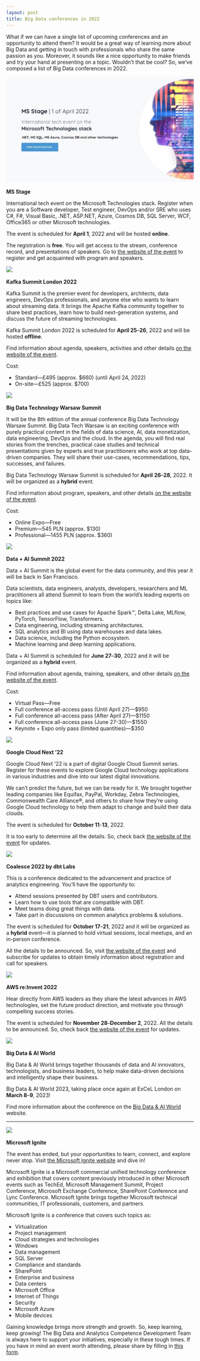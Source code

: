 ```yaml
---
layout: post
title: Big Data conferences in 2022
---
```


What if we can have a single list of upcoming conferences and an opportunity to attend them? It would be a great way of learning more about Big Data and getting in touch with professionals who share the same passion as you. Moreover, it sounds like a nice opportunity to make friends and try your hand at presenting on a topic. Wouldn’t that be cool? So, we’ve composed a list of Big Data conferences in 2022.

![](/imgs/Aspose.Words.69bd6438-b115-4b0f-b38c-10ae4c5f243e.001.jpeg)

**MS Stage**

International tech event on the Microsoft Technologies stack. Register when you are a Software developer, Test engineer, DevOps and/or SRE who uses C#, F#, Visual Basic, .NET, ASP.NET, Azure, Cosmos DB, SQL Server, WCF, Office365 or other Microsoft technologies.

The event is scheduled for **April 1**, 2022 and will be hosted **online**.

The registration is **free**. You will get access to the stream, conference record, and presentations of speakers. Go to [the website of the event](https://msstage.com/) to register and get acquainted with program and speakers.

![](Aspose.Words.69bd6438-b115-4b0f-b38c-10ae4c5f243e.002.jpeg)

**Kafka Summit London 2022**

Kafka Summit is the premier event for developers, architects, data engineers, DevOps professionals, and anyone else who wants to learn about streaming data. It brings the Apache Kafka community together to share best practices, learn how to build next-generation systems, and discuss the future of streaming technologies.

Kafka Summit London 2022 is scheduled for **April 25**–**26**, 2022 and will be hosted **offline**.

Find information about agenda, speakers, activities and other details [on the website of the event](https://www.kafka-summit.org/events/kafka-summit-london-2022/about).

Cost:

- Standard—£495 (approx. $660) (until April 24, 2022)
- On-site—£525 (approx. $700)

![](Aspose.Words.69bd6438-b115-4b0f-b38c-10ae4c5f243e.003.jpeg)

**Big Data Technology Warsaw Summit**

It will be the 8th edition of the annual conference Big Data Technology Warsaw Summit. Big Data Tech Warsaw is an exciting conference with purely practical content in the fields of data science, AI, data monetization, data engineering, DevOps and the cloud. In the agenda, you will find real stories from the trenches, practical case studies and technical presentations given by experts and true practitioners who work at top data-driven companies. They will share their use-cases, recommendations, tips, successes, and failures.

Big Data Technology Warsaw Summit is scheduled for **April** **26**–**28**, 2022. It will be organized as a **hybrid** event.

Find information about program, speakers, and other details [on the website of the event](https://bigdatatechwarsaw.eu/).

Cost:

- Online Expo—Free
- Premium—545 PLN (approx. $130)
- Professional—1455 PLN (approx. $360)

![](Aspose.Words.69bd6438-b115-4b0f-b38c-10ae4c5f243e.002.jpeg)

**Data + AI Summit 2022**

Data + AI Summit is the global event for the data community, and this year it will be back in San Francisco.

Data scientists, data engineers, analysts, developers, researchers and ML practitioners all attend Summit to learn from the world’s leading experts on topics like:

- Best practices and use cases for Apache Spark™, Delta Lake, MLflow, PyTorch, TensorFlow, Transformers.
- Data engineering, including streaming architectures.
- SQL analytics and BI using data warehouses and data lakes.
- Data science, including the Python ecosystem.
- Machine learning and deep learning applications.

Data + AI Summit is scheduled for **June 27**–**30**, 2022 and it will be organized as a **hybrid** event.

Find information about agenda, training, speakers, and other details [on the website of the event](https://databricks.com/dataaisummit/north-america-2022).

Cost:

- Virtual Pass—Free
- Full conference all-access pass (Until April 27)—$950
- Full conference all-access pass (After April 27)—$1150
- Full conference all-access pass (June 27-30)—$1550
- Keynote + Expo only pass (limited quantities)—$350

![](Aspose.Words.69bd6438-b115-4b0f-b38c-10ae4c5f243e.004.jpeg)

**Google Cloud Next ’22**

Google Cloud Next ’22 is a part of digital Google Cloud Summit series. Register for these events to explore Google Cloud technology applications in various industries and dive into our latest digital innovations.

We can’t predict the future, but we can be ready for it. We brought together leading companies like Equifax, PayPal, Workday, Zebra Technologies, Commonwealth Care Alliance®, and others to share how they’re using Google Cloud technology to help them adapt to change and build their data clouds.

The event is scheduled for **October 11**-**13**, 2022.

It is too early to determine all the details. So, check back [the website of the event](https://cloud.withgoogle.com/next) for updates.

![](Aspose.Words.69bd6438-b115-4b0f-b38c-10ae4c5f243e.003.jpeg)

**Coalesce 2022 by dbt Labs**

This is a conference dedicated to the advancement and practice of analytics engineering. You’ll have the opportunity to:

- Attend sessions presented by DBT users and contributors.
- Learn how to use tools that are compatible with DBT.
- Meet teams doing great things with data.
- Take part in discussions on common analytics problems & solutions.

The event is scheduled for **October 17**–**21**, 2022 and it will be organized as a **hybrid** event—it is planned to hold virtual sessions, local meetups, and an in-person conference.

All the details to be announced. So, visit [the website of the event](https://coalesce.getdbt.com/#coalesceForm) and subscribe for updates to obtain timely information about registration and call for speakers.

![](Aspose.Words.69bd6438-b115-4b0f-b38c-10ae4c5f243e.002.jpeg)

**AWS re:Invent 2022**

Hear directly from AWS leaders as they share the latest advances in AWS technologies, set the future product direction, and motivate you through compelling success stories.

The event is scheduled for **November 28**–**December 2**, 2022. All the details to be announced. So, check back [the website of the event](https://reinvent.awsevents.com/) for updates.

![](Aspose.Words.69bd6438-b115-4b0f-b38c-10ae4c5f243e.003.jpeg)

**Big Data & AI World**

Big Data & AI World brings together thousands of data and AI innovators, technologists, and business leaders, to help make data-driven decisions and intelligently shape their business.

Big Data & AI World 2023, taking place once again at ExCeL London on **March 8**–**9**, 2023!

Find more information about the conference on the [Big Data & AI World](https://www.bigdataworld.com/welcome) website.

-----
![](Aspose.Words.69bd6438-b115-4b0f-b38c-10ae4c5f243e.005.jpeg)

**Microsoft Ignite**

The event has ended, but your opportunities to learn, connect, and explore never stop. Visit [the Microsoft Ignite website](https://myignite.microsoft.com/home) and dive in!

Microsoft Ignite is a Microsoft commercial unified technology conference and exhibition that covers content previously introduced in other Microsoft events such as TechEd, Microsoft Management Summit, Project Conference, Microsoft Exchange Conference, SharePoint Conference and Lync Conference. Microsoft Ignite brings together Microsoft technical communities, IT professionals, customers, and partners.

Microsoft Ignite is a conference that covers such topics as:

- Virtualization
- Project management
- Cloud strategies and technologies
- Windows
- Data management
- SQL Server
- Compliance and standards
- SharePoint
- Enterprise and business
- Data centers
- Microsoft Office
- Internet of Things
- Security
- Microsoft Azure
- Mobile devices

Gaining knowledge brings more strength and growth. So, keep learning, keep growing! The Big Data and Analytics Competence Development Team is always here to support your initiatives, especially in these tough times. If you have in mind an event worth attending, please share by filling in [this form](https://forms.office.com/pages/responsepage.aspx?id=WcZRbFKdr0GB993hY4DoE7p4eEs-BIxCrN3nDUWA11dUMENRWDlLQTVEQVo0QlNPRkNaMkFHT1hGQyQlQCN0PWcu).

